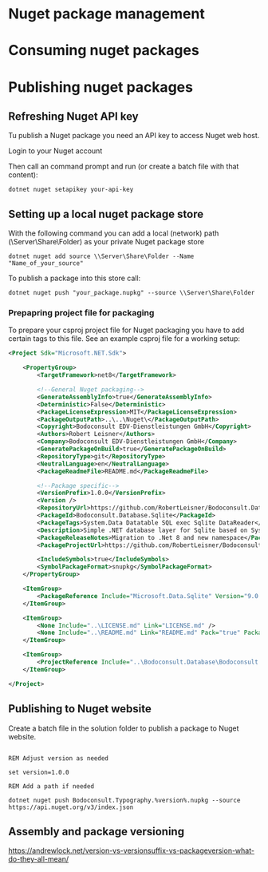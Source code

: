Nuget package management
===============

# Consuming nuget packages



# Publishing nuget packages

## Refreshing Nuget API key

Tu publish a Nuget package you need an API key to access Nuget web host.

Login to your Nuget account

Then call an command prompt and run (or create a batch file with that content):

```
dotnet nuget setapikey your-api-key
```

## Setting up a local nuget package store

With the following command you can add a local (network) path (\\Server\Share\Folder) as your private Nuget package store

```
dotnet nuget add source \\Server\Share\Folder --Name "Name_of_your_source"
```

To publish a package into this store call:

```
dotnet nuget push "your_package.nupkg" --source \\Server\Share\Folder
```

### Prepapring project file for packaging

To prepare your csproj project file for Nuget packaging you have to add certain tags to this file. See an example csproj file for a working setup:

``` xml
<Project Sdk="Microsoft.NET.Sdk">

	<PropertyGroup>
		<TargetFramework>net8</TargetFramework>

		<!--General Nuget packaging-->
		<GenerateAssemblyInfo>true</GenerateAssemblyInfo>
		<Deterministic>False</Deterministic>
		<PackageLicenseExpression>MIT</PackageLicenseExpression>
		<PackageOutputPath>..\..\Nuget\</PackageOutputPath>
		<Copyright>Bodoconsult EDV-Dienstleistungen GmbH</Copyright>
		<Authors>Robert Leisner</Authors>
		<Company>Bodoconsult EDV-Dienstleistungen GmbH</Company>
		<GeneratePackageOnBuild>true</GeneratePackageOnBuild>
		<RepositoryType>git</RepositoryType>
		<NeutralLanguage>en</NeutralLanguage>
		<PackageReadmeFile>README.md</PackageReadmeFile>

		<!--Package specific-->
		<VersionPrefix>1.0.0</VersionPrefix>
		<Version />
		<RepositoryUrl>https://github.com/RobertLeisner/Bodoconsult.Database</RepositoryUrl>
		<PackageId>Bodoconsult.Database.Sqlite</PackageId>
		<PackageTags>System.Data Datatable SQL exec Sqlite DataReader</PackageTags>
		<Description>Simple .NET database layer for Sqlite based on System.Data intended for mainly read-only data access i.e. for reporting purposes or similar read-only data access</Description>
		<PackageReleaseNotes>Migration to .Net 8 and new namespace</PackageReleaseNotes>
		<PackageProjectUrl>https://github.com/RobertLeisner/Bodoconsult.Database</PackageProjectUrl>

		<IncludeSymbols>true</IncludeSymbols>
		<SymbolPackageFormat>snupkg</SymbolPackageFormat>
	</PropertyGroup>

	<ItemGroup>
		<PackageReference Include="Microsoft.Data.Sqlite" Version="9.0.0" />
	</ItemGroup>

	<ItemGroup>
		<None Include="..\LICENSE.md" Link="LICENSE.md" />
		<None Include="..\README.md" Link="README.md" Pack="true" PackagePath="\" />
	</ItemGroup>

	<ItemGroup>
		<ProjectReference Include="..\Bodoconsult.Database\Bodoconsult.Database.csproj" />
	</ItemGroup>

</Project>
```

## Publishing to Nuget website

Create a batch file in the solution folder to publish a package to Nuget website.

```

REM Adjust version as needed

set version=1.0.0

REM Add a path if needed

dotnet nuget push Bodoconsult.Typography.%version%.nupkg --source https://api.nuget.org/v3/index.json

```

## Assembly and package versioning

https://andrewlock.net/version-vs-versionsuffix-vs-packageversion-what-do-they-all-mean/
